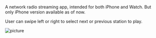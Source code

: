 A network radio streaming app, intended for both iPhone and Watch. But only iPhone version
available as of now.

User can swipe left or right to select next or previous station to play.

![picture](http://www.choonsiong.com/public/pic/myradio.png)

